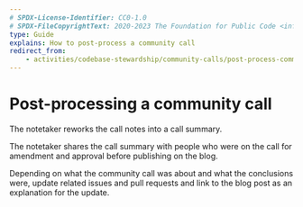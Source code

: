 ```yaml
---
# SPDX-License-Identifier: CC0-1.0
# SPDX-FileCopyrightText: 2020-2023 The Foundation for Public Code <info@publiccode.net>
type: Guide
explains: How to post-process a community call
redirect_from:
    - activities/codebase-stewardship/community-calls/post-process-community-call
---
```


# Post-processing a community call

The notetaker reworks the call notes into a call summary.

The notetaker shares the call summary with people who were on the call for amendment and approval before publishing on the blog.

Depending on what the community call was about and what the conclusions were, update related issues and pull requests and link to the blog post as an explanation for the update.
